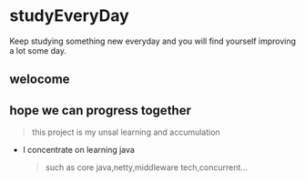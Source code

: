 # studyEveryDay
Keep studying something new everyday and you will find yourself improving a lot some day.
## welocome
## hope we can progress together

> this project is my unsal learning and accumulation 
- I concentrate on learning java 
  > such as core java,netty,middleware tech,concurrent...
